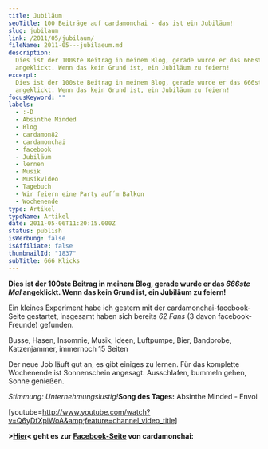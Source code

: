 ```yaml
---
title: Jubiläum
seoTitle: 100 Beiträge auf cardamonchai - das ist ein Jubiläum!
slug: jubilaum
link: /2011/05/jubilaum/
fileName: 2011-05---jubilaeum.md
description:
  Dies ist der 100ste Beitrag in meinem Blog, gerade wurde er das 666ste Mal
  angeklickt. Wenn das kein Grund ist, ein Jubiläum zu feiern!
excerpt:
  Dies ist der 100ste Beitrag in meinem Blog, gerade wurde er das 666ste Mal
  angeklickt. Wenn das kein Grund ist, ein Jubiläum zu feiern!
focusKeyword: ""
labels:
  - :-D
  - Absinthe Minded
  - Blog
  - cardamon82
  - cardamonchai
  - facebook
  - Jubiläum
  - lernen
  - Musik
  - Musikvideo
  - Tagebuch
  - Wir feiern eine Party auf´m Balkon
  - Wochenende
type: Artikel
typeName: Artikel
date: 2011-05-06T11:20:15.000Z
status: publish
isWerbung: false
isAffiliate: false
thumbnailId: "1837"
subTitle: 666 Klicks
---
```


<strong>Dies ist der 100ste Beitrag in meinem Blog, gerade wurde er das
<em>666ste Mal</em> angeklickt. Wenn das kein Grund ist, ein Jubiläum zu feiern!
</strong>

Ein kleines Experiment habe ich gestern mit der cardamonchai-facebook-Seite
gestartet, insgesamt haben sich bereits <em>62 Fans</em> (3 davon
facebook-Freunde) gefunden.

Busse, Hasen, Insomnie, Musik, Ideen, Luftpumpe, Bier, Bandprobe, Katzenjammer,
immernoch 15 Seiten

Der neue Job läuft gut an, es gibt einiges zu lernen. Für das komplette
Wochenende ist Sonnenschein angesagt. Ausschlafen, bummeln gehen, Sonne
genießen.

<em>Stimmung: Unternehmungslustig!</em><strong>Song des Tages:</strong> Absinthe
Minded - Envoi

[youtube=http://www.youtube.com/watch?v=Q6yDfXpiWoA&amp;feature=channel_video_title]

<strong>&gt;<a title="Facebook" href="www.facebook.com/cardamonchai">Hier</a>&lt;
geht es zur
<a title="Facebook" href="www.facebook.com/cardamonchai">Facebook-Seite</a> von
cardamonchai:</strong><a href="http://www.facebook.com/media/set/?set=a.206871166001687.48560.100000364159291#!/pages/cardamonchai/163792830347189"></a>
